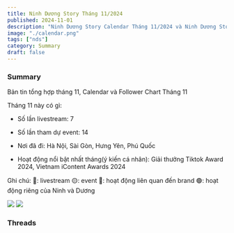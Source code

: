```yaml
---
title: Ninh Dương Story Tháng 11/2024
published: 2024-11-01
description: "Ninh Dương Story Calendar Tháng 11/2024 và Ninh Dương Story qua những con số"
image: "./calendar.png"
tags: ["nds"]
category: Summary
draft: false
---
```


### Summary 

Bản tin tổng hợp tháng 11, Calendar và Follower Chart Tháng 11

Tháng 11 này có gì:

- Số lần livestream: 7
  
- Số lần tham dự event: 14
  
- Nơi đã đi: Hà Nội, Sài Gòn, Hưng Yên, Phú Quốc
  
- Hoạt động nổi bật nhất tháng(ý kiến cá nhân): Giải thưởng Tiktok Award 2024, Vietnam iContent Awards 2024


Ghi chú:
🔴: livestream
🟡: event
🔵: hoạt động liên quan đến brand
🟢: hoạt động riêng của Ninh và Dương


<img src="https://github.com/user-attachments/assets/63fb9eeb-dec3-4f55-bdd9-15fd9fe43129" />


<img src="https://github.com/user-attachments/assets/8687f353-5b4a-44db-bb0c-fa601db1f292" />


### Threads 
